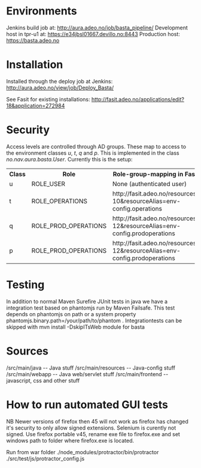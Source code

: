 # Environments

Jenkins build job at: http://aura.adeo.no/job/basta_pipeline/
Development host in tpr-u1 at: https://e34jbsl01667.devillo.no:8443
Production host: https://basta.adeo.no 

# Installation

Installed through the deploy job at Jenkins: http://aura.adeo.no/view/job/Deploy_Basta/

See Fasit for existing installations: http://fasit.adeo.no/applications/edit?18&application=272984

# Security

Access levels are controlled through AD groups. These map to access to the environment classes _u_, _t_, _q_ and _p_. 
This is implemented in the class _no.nav.aura.basta.User_. Currently this is the setup: 

<table>
<tr><th>Class</th><th>Role</th><th>Role-group-mapping in Fasit</th></tr>
<tr><td>u</td><td>ROLE_USER</td><td>None (authenticated user)</td></tr>
<tr><td>t</td><td>ROLE_OPERATIONS</td><td>http://fasit.adeo.no/resources?10&resourceAlias=env-config.operations</td></tr>
<tr><td>q</td><td>ROLE_PROD_OPERATIONS</td><td>http://fasit.adeo.no/resources?12&resourceAlias=env-config.prodoperations</td></tr>
<tr><td>p</td><td>ROLE_PROD_OPERATIONS</td><td>http://fasit.adeo.no/resources?12&resourceAlias=env-config.prodoperations</td></tr>
</table>

# Testing

In addition to normal Maven Surefire JUnit tests in java we have a integration test based on phantomjs run by Maven Failsafe. 
This test depends on phantomjs on path or a system property phantomjs.binary.path=/your/path/to/phantom . Integrationtests can be skipped with mvn install -DskipITsWeb module for basta

# Sources

/src/main/java -- Java stuff
/src/main/resources -- Java-config stuff
/src/main/webapp -- Java web/servlet stuff
/src/main/frontend -- javascript, css and other stuff

# How to run automated GUI tests

NB Newer versions of firefox then 45 will not work as firefox has changed it's security to only allow signed extensions. Selenium is curently not signed.
Use firefox portable v45, rename exe file to firefox.exe and set windows path to folder where firefox.exe is located.

Run from war folder
 ./node_modules/protractor/bin/protractor ./src/test/js/protractor_config.js

